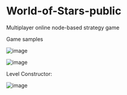 # World-of-Stars-public
Multiplayer online node-based strategy game

Game samples


![image](https://user-images.githubusercontent.com/94042423/221181359-ecb51bf1-2724-4b8e-aaff-3ec5e81e6ec3.png)


![image](https://user-images.githubusercontent.com/94042423/221181444-b5ac2b00-0df0-4f1d-8e13-193069d83b5b.png)


Level Constructor:


![image](https://user-images.githubusercontent.com/94042423/221182696-7e93f795-d81c-4fd9-a789-94b75fc5948d.png)
